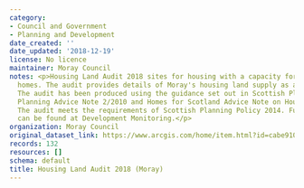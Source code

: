 ```yaml
---
category:
- Council and Government
- Planning and Development
date_created: ''
date_updated: '2018-12-19'
license: No licence
maintainer: Moray Council
notes: <p>Housing Land Audit 2018 sites for housing with a capacity for 4 or more
  homes. The audit provides details of Moray's housing land supply as at January 2018.
  The audit has been produced using the guidance set out in Scottish Planning Policy,
  Planning Advice Note 2/2010 and Homes for Scotland Advice Note on Housing Land Audits.
  The audit meets the requirements of Scottish Planning Policy 2014. Further information
  can be found at Development Monitoring.</p>
organization: Moray Council
original_dataset_link: https://www.arcgis.com/home/item.html?id=cabe9105f3de49b498c3a0362c446099
records: 132
resources: []
schema: default
title: Housing Land Audit 2018 (Moray)
---
```

